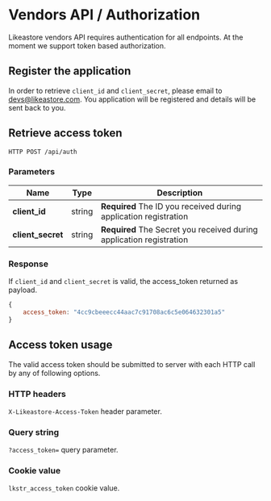 # Vendors API / Authorization

Likeastore vendors API requires authentication for all endpoints. At the moment we support token based authorization.

## Register the application

In order to retrieve `client_id` and `client_secret`, please email to [devs@likeastore.com](mailto:devs@likeastore.com). You application will be registered and details will be sent back to you.

## Retrieve access token

```plain
HTTP POST /api/auth
```

### Parameters

| Name | Type | Description |
|---|---|---|
| **client_id**  | string  | **Required** The ID you received during application registration |
| **client_secret**  | string  | **Required** The Secret you received during application registration |

### Response

If `client_id` and `client_secret` is valid, the access_token returned as payload.

```js
{
	access_token: "4cc9cbeeecc44aac7c91708ac6c5e064632301a5"
}
```

## Access token usage

The valid access token should be submitted to server with each HTTP call by any of following options.

### HTTP headers

`X-Likeastore-Access-Token` header parameter.

### Query string

`?access_token=` query parameter.

### Cookie value

`lkstr_access_token` cookie value.

